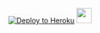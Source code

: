 [![Deploy to Heroku](https://www.herokucdn.com/deploy/button.svg)](https://heroku.com/deploy?template=https://github.com/dengertheguy/secretdegeneracy)
<a href="https://repl.it/github/dengertheguy/secretdegeneracy"><img height="30px" src="https://raw.githubusercontent.com/dengertheguy/secretdegeneracy/main/deploy/replit2.svg"><img></a>
